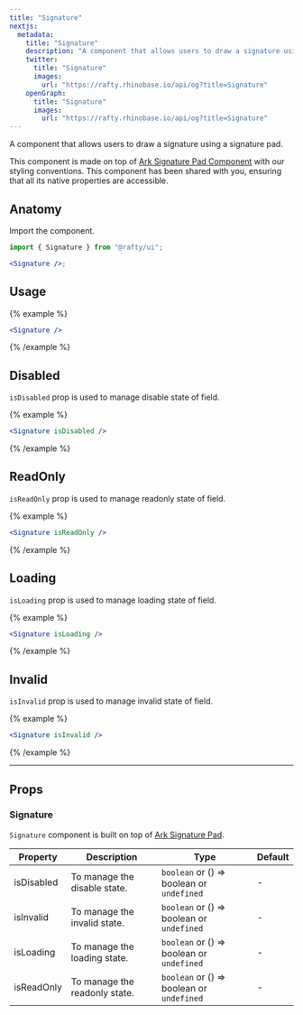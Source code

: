 ```yaml
---
title: "Signature"
nextjs:
  metadata:
    title: "Signature"
    description: "A component that allows users to draw a signature using a signature pad."
    twitter:
      title: "Signature"
      images:
        url: "https://rafty.rhinobase.io/api/og?title=Signature"
    openGraph:
      title: "Signature"
      images:
        url: "https://rafty.rhinobase.io/api/og?title=Signature"
---
```


A component that allows users to draw a signature using a signature pad.

This component is made on top of [Ark Signature Pad Component](https://ark-ui.com/react/docs/components/signature-pad) with our styling conventions. This component has been shared with you, ensuring that all its native properties are accessible.

## Anatomy

Import the component.

```jsx
import { Signature } from "@rafty/ui";

<Signature />;
```

## Usage

{% example %}

```jsx
<Signature />
```

{% /example %}

## Disabled

`isDisabled` prop is used to manage disable state of field.

{% example %}

```jsx
<Signature isDisabled />
```

{% /example %}

## ReadOnly

`isReadOnly` prop is used to manage readonly state of field.

{% example %}

```jsx
<Signature isReadOnly />
```

{% /example %}

## Loading

`isLoading` prop is used to manage loading state of field.

{% example %}

```jsx
<Signature isLoading />
```

{% /example %}

## Invalid

`isInvalid` prop is used to manage invalid state of field.

{% example %}

```jsx
<Signature isInvalid />
```

{% /example %}

---

## Props

### Signature

`Signature` component is built on top of [Ark Signature Pad](https://ark-ui.com/react/docs/components/signature-pad#api-reference).

| Property   | Description                   | Type                                                   | Default |
| ---------- | ----------------------------- | ------------------------------------------------------ | ------- |
| isDisabled | To manage the disable state.  | `boolean` or <Info>() => boolean</Info> or `undefined` | -       |
| isInvalid  | To manage the invalid state.  | `boolean` or <Info>() => boolean</Info> or `undefined` | -       |
| isLoading  | To manage the loading state.  | `boolean` or <Info>() => boolean</Info> or `undefined` | -       |
| isReadOnly | To manage the readonly state. | `boolean` or <Info>() => boolean</Info> or `undefined` | -       |
